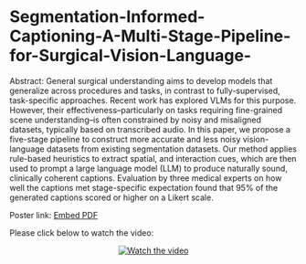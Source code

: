 # Segmentation-Informed-Captioning-A-Multi-Stage-Pipeline-for-Surgical-Vision-Language-

Abstract: General surgical understanding aims to develop models that generalize across procedures and tasks, in contrast to fully-supervised, task-specific approaches. Recent work has explored VLMs for this purpose. However, their effectiveness–particularly on tasks requiring fine-grained scene understanding–is often constrained by noisy and misaligned datasets, typically based on transcribed audio. In this paper, we propose a five-stage pipeline to construct more accurate and less noisy vision-language datasets from existing segmentation datasets. Our method applies rule-based heuristics to extract spatial, and interaction cues, which are then used to prompt a large language model (LLM) to produce naturally sound, clinically coherent captions. Evaluation by three medical experts on how well the captions met stage-specific expectation found that 95% of the generated captions scored or higher on a Likert scale.


Poster link: [Embed PDF](https://drive.google.com/file/d/1rbAFdK-zr_gwItmtjWECuFqVZ7Q0cT0z/view?usp=sharing)


Please click below to watch the video:

<p align="center">
  <a href="https://youtu.be/jjSKvIwqzkA">
    <img src="https://img.youtube.com/vi/jjSKvIwqzkA/maxresdefault.jpg" alt="Watch the video" />
  </a>
</p>

